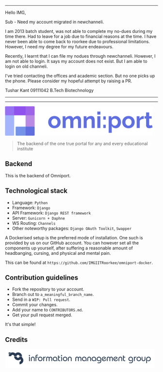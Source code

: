 -------------------------------------------------------
Hello IMG,

Sub - Need my account migrated in newchanneli.

I am 2013 batch student, was not able to complete my no-dues during my time there.
Had to leave for a job due to financial reasons at the time.
I have never been able to come back to roorkee due to professional limitations.
However, I need my degree for my future endeavours.

Recently, I learnt that I can file my nodues through newchanneli.
However, I am not able to login. It says my account does not exist.
But I am able to login on old channeli.

I've tried contacting the offices and academic section. But no one picks up the phone.
Please consider my hopeful attempt by raising a PR.

Tushar Kant
09111042
B.Tech Biotechnology

-------------------------------------------------------
-------------------------------------------------------


<img src="readme-assets/site/wordmark.svg" height="98px" />

> The backend of the one true portal for any and every educational institute

## Backend

This is the backend of Omniport.

## Technological stack

- Language: `Python`
- Framework: `Django`
- API Framework: `Django REST framework`
- Server: `Gunicorn + Daphne`
- WS Routing: `Channels`
- Other noteworthy packages: `Django OAuth Toolkit`, `Swapper` 

A Dockerised setup is the preferred mode of installation. One such is provided 
by us on our GitHub account. You can however set all the components up yourself, 
after suffering a reasonable amount of headbanging, cursing, and physical and 
mental pain.

This can be found at `https://github.com/IMGIITRoorkee/omniport-docker`.

## Contribution guidelines

- Fork the repository to your account.
- Branch out to `a_meaningful_branch_name`.
- Send in a `WIP: Pull request`.
- Commit your changes.
- Add your name to `CONTRIBUTORS.md`.
- Get your pull request merged.

It's that simple!

## Credits

<img src="readme-assets/maintainers/wordmark.svg" height="64px" />  
